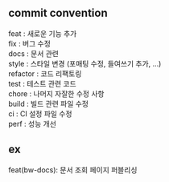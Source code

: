 ## commit convention

feat : 새로운 기능 추가  
fix : 버그 수정  
docs : 문서 관련  
style : 스타일 변경 (포매팅 수정, 들여쓰기 추가, …)  
refactor : 코드 리팩토링  
test : 테스트 관련 코드  
chore : 나머지 자잘한 수정 사항  
build : 빌드 관련 파일 수정  
ci : CI 설정 파일 수정  
perf : 성능 개선

## ex

feat(bw-docs): 문서 조회 페이지 퍼블리싱
